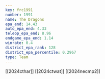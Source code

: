 ```yaml
---
key: frc1991
number: 1991
name: The Dragons
epa_end: 14.43
auto_epa_end: 4.33
teleop_epa_end: 8.96
endgame_epa_end: 1.14
winrate: 0.4
district_epa_rank: 128
district_epa_percentile: 0.2967
type: Team
---
```

[[2024cthar]]
[[2024ctwat]]
[[2024necmp2]]
